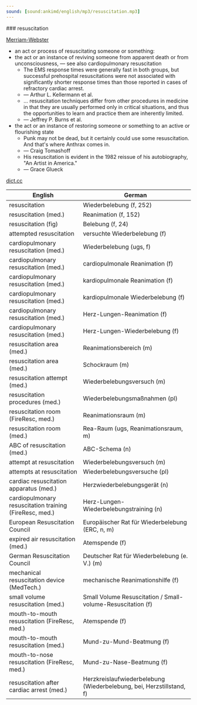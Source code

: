 ```yaml
---
sound: [sound:ankimd/english/mp3/resuscitation.mp3]
---
```


\### resuscitation

[Merriam-Webster](https://www.merriam-webster.com/dictionary/resuscitation)

- an act or process of resuscitating someone or something:
- the act or an instance of reviving someone from apparent death or from unconsciousness, — see also cardiopulmonary resuscitation
    - The EMS response times were generally fast in both groups, but successful prehospital resuscitations were not associated with significantly shorter response times than those reported in cases of refractory cardiac arrest.
    - — Arthur L. Kellermann et al.
    - … resuscitation techniques differ from other procedures in medicine in that they are usually performed only in critical situations, and thus the opportunities to learn and practice them are inherently limited.
    - — Jeffrey P. Burns et al.
- the act or an instance of restoring someone or something to an active or flourishing state
    - Punk may not be dead, but it certainly could use some resuscitation. And that's where Anthrax comes in.
    - — Craig Tomashoff
    - His resuscitation is evident in the 1982 reissue of his autobiography, "An Artist in America."
    - — Grace Glueck

[dict.cc](https://www.dict.cc/resuscitation)

| English        | German       |
| -------------- | ------------ |
| resuscitation | Wiederbelebung (f, 252) |
| resuscitation (med.) | Reanimation (f, 152) |
| resuscitation (fig) | Belebung (f, 24) |
| attempted resuscitation | versuchte Wiederbelebung (f) |
| cardiopulmonary resuscitation <CPR> (med.) | Wiederbelebung (ugs, f) |
| cardiopulmonary resuscitation <CPR> (med.) | cardiopulmonale Reanimation <CPR> (f) |
| cardiopulmonary resuscitation <CPR> (med.) | kardiopulmonale Reanimation (f) |
| cardiopulmonary resuscitation <CPR> (med.) | kardiopulmonale Wiederbelebung (f) |
| cardiopulmonary resuscitation <CPR> (med.) | Herz-Lungen-Reanimation (f) |
| cardiopulmonary resuscitation <CPR> (med.) | Herz-Lungen-Wiederbelebung <HLW> (f) |
| resuscitation area (med.) | Reanimationsbereich (m) |
| resuscitation area (med.) | Schockraum (m) |
| resuscitation attempt (med.) | Wiederbelebungsversuch (m) |
| resuscitation procedures (med.) | Wiederbelebungsmaßnahmen (pl) |
| resuscitation room (FireResc, med.) | Reanimationsraum (m) |
| resuscitation room <RR> (med.) | Rea-Raum (ugs, Reanimationsraum, m) |
| ABC of resuscitation (med.) | ABC-Schema (n) |
| attempt at resuscitation | Wiederbelebungsversuch (m) |
| attempts at resuscitation | Wiederbelebungsversuche (pl) |
| cardiac resuscitation apparatus (med.) | Herzwiederbelebungsgerät (n) |
| cardiopulmonary resuscitation training <CPR training> (FireResc, med.) | Herz-Lungen-Wiederbelebungstraining <HLW-Training> (n) |
| European Resuscitation Council <ERC> | Europäischer Rat für Wiederbelebung <ERC> (ERC, n, m) |
| expired air resuscitation <EAR> (med.) | Atemspende (f) |
| German Resuscitation Council <GRC> | Deutscher Rat für Wiederbelebung (e. V.) (m) |
| mechanical resuscitation device <MRD> (MedTech.) | mechanische Reanimationshilfe (f) |
| small volume resuscitation <SVR> (med.) | Small Volume Resuscitation / Small-volume-Resuscitation <SVR> (f) |
| mouth-to-mouth resuscitation (FireResc, med.) | Atemspende (f) |
| mouth-to-mouth resuscitation (med.) | Mund-zu-Mund-Beatmung (f) |
| mouth-to-nose resuscitation (FireResc, med.) | Mund-zu-Nase-Beatmung (f) |
| resuscitation after cardiac arrest (med.) | Herzkreislaufwiederbelebung (Wiederbelebung, bei, Herzstillstand, f) |
